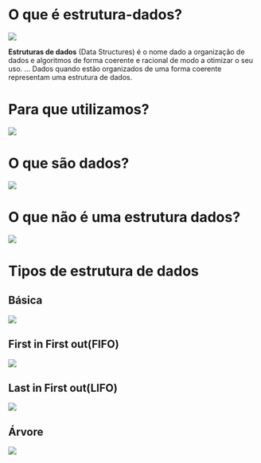 # O que é estrutura-dados?
![](../resources/images/estrutura-dados.jpg)
 
****Estruturas de dados**** (Data Structures) é o nome dado a organização de dados e algoritmos de forma coerente e racional de modo a otimizar o seu uso. ... Dados quando estão organizados de uma forma coerente representam uma estrutura de dados.

# Para que utilizamos?
![](../resources/images/estrutura-dados-definicao.png)

# O que são dados?
![](../resources/images/estrutura-dados-dado.png)

# O que não é uma estrutura dados?
![](../resources/images/estrutura-dados-fato.png)

# Tipos de estrutura de dados

## ****Básica****
![](../resources/images/estrutura-dados-basica.png)

## ****First in First out(FIFO)****
![](../resources/images/estrutura-dados-fifo.png)

## ****Last in First out(LIFO)****
![](../resources/images/estrutura-dados-lifo.png)

## ****Árvore****
![](../resources/images/estrutura-dados-arvore.png)

